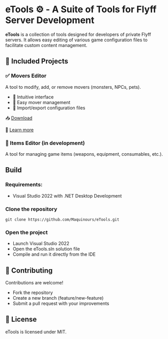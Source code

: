 # eTools ⚙️ - A Suite of Tools for Flyff Server Development

**eTools** is a collection of tools designed for developers of private Flyff servers. It allows easy editing of various game configuration files to facilitate custom content management.

## 📌 Included Projects

### ✅ Movers Editor
A tool to modify, add, or remove movers (monsters, NPCs, pets).

- 🎨 Intuitive interface
- 📂 Easy mover management
- 🔄 Import/export configuration files

📥 [Download](https://mega.nz/file/uFwAGTDL#U8tPB5Lic4iXG13n2J2cUqG1LFAY9ayhRq9yXKzpOlA) 

📖 [Learn more](https://github.com/Maquinours/eTools/tree/main/MoversEditor#readme)

### 🚧 Items Editor (in development)

A tool for managing game items (weapons, equipment, consumables, etc.).

## Build

### Requirements:

- Visual Studio 2022 with .NET Desktop Development

### Clone the repository

    git clone https://github.com/Maquinours/eTools.git

### Open the project

- Launch Visual Studio 2022
- Open the eTools.sln solution file
- Compile and run it directly from the IDE

## 🤝 Contributing

Contributions are welcome!

- Fork the repository
- Create a new branch (feature/new-feature)
- Submit a pull request with your improvements

## 📜 License

eTools is licensed under MIT.
